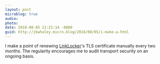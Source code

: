 ```yaml
---
layout: post
microblog: true
audio: 
photo: 
date: 2018-08-05 12:21:14 -0800
guid: http://jbwhaley.micro.blog/2018/08/05/i-make-a.html
---
```

I make a point of renewing [LinkLocker](https://linklocker.co)'s TLS certificate manually every two months. The regularity encourages me to audit transport security on an ongoing basis.
